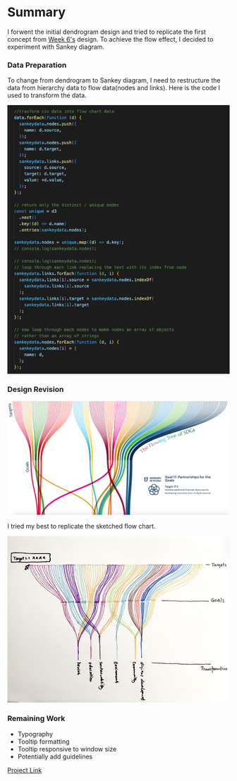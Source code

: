 # Summary

I forwent the initial dendrogram design and tried to replicate the first concept from [Week 6's](https://github.com/muonius/msdv-major-studio-1/tree/master/week06_qualitative_sketches) design. To achieve the flow effect, I decided to experiment with Sankey diagram.

### Data Preparation

To change from dendrogram to Sankey diagram, I need to restructure the data from hierarchy data to flow data(nodes and links).
Here is the code I used to transform the data.

<img src="../assets/data_prep.png" width="600" alt="Data">

### Design Revision

<img src="../assets/v2.png" width="600" alt="Design">

I tried my best to replicate the sketched flow chart.

<img src="../assets/sketch.JPG" width="600" alt="Sketch">

### Remaining Work

- Typography
- Tooltip formatting
- Tooltip responsive to window size
- Potentially add guidelines

[Project Link](https://muons.com/msdv-major-studio-1/02_qualitative_project/sankey)
